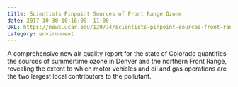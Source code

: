 ```yaml
---
title: Scientists Pinpoint Sources of Front Range Ozone
date: 2017-10-30 10:16:00 -11:00
URL: https://news.ucar.edu/129774/scientists-pinpoint-sources-front-range-ozone
category: environment
---
```


A comprehensive new air quality report for the state of Colorado quantifies the sources of summertime ozone in Denver and the northern Front Range, revealing the extent to which motor vehicles and oil and gas operations are the two largest local contributors to the pollutant.